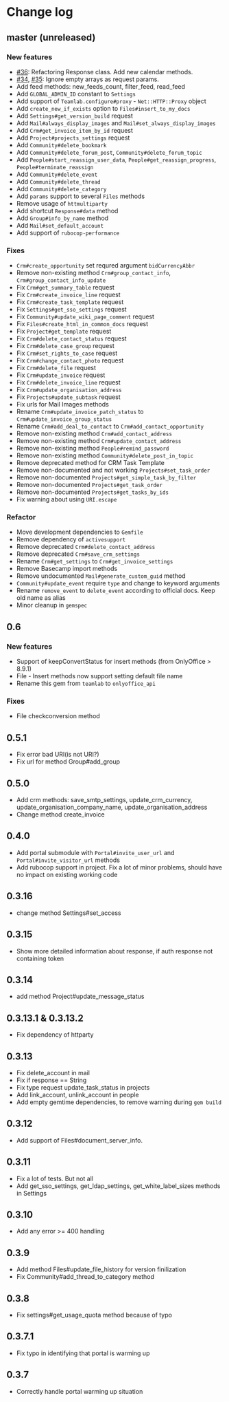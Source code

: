 # Change log

## master (unreleased)

### New features

* [#36](https://github.com/ONLYOFFICE/onlyoffice_api_gem/pull/36): Refactoring Response class. Add new calendar methods.
* [#34](https://github.com/ONLYOFFICE/onlyoffice_api_gem/pull/34), [#35](https://github.com/ONLYOFFICE/onlyoffice_api_gem/pull/35):
 Ignore empty arrays as request params.
* Add feed methods: new_feeds_count, filter_feed, read_feed
* Add `GLOBAL_ADMIN_ID` constant to `Settings`
* Add support of `Teamlab.configure#proxy` - `Net::HTTP::Proxy` object
* Add `create_new_if_exists` option to `Files#insert_to_my_docs` 
* Add `Settings#get_version_build` request
* Add `Mail#always_display_images` and `Mail#set_always_display_images` 
* Add `Crm#get_invoice_item_by_id` request
* Add `Project#projects_settings` request
* Add `Community#delete_bookmark`
* Add `Community#delete_forum_post`, `Community#delete_forum_topic`
* Add `People#start_reassign_user_data`,
  `People#get_reassign_progress`,
  `People#terminate_reassign`
* Add `Community#delete_event`
* Add `Community#delete_thread`
* Add `Community#delete_category`
* Add `params` support to several `Files` methods 
* Remove usage of `httmultiparty`
* Add shortcut `Response#data` method
* Add `Group#info_by_name` method
* Add `Mail#set_default_account`
* Add support of `rubocop-performance`

### Fixes

* `Crm#create_opportunity` set requred argument `bidCurrencyAbbr`
* Remove non-existing method `Crm#group_contact_info`, `Crm#group_contact_info_update`
* Fix `Crm#get_summary_table` request
* Fix `Crm#create_invoice_line` request
* Fix `Crm#create_task_template` request
* Fix `Settings#get_sso_settings` request
* Fix `Community#update_wiki_page_comment` request
* Fix `Files#create_html_in_common_docs` request
* Fix `Project#get_template` request
* Fix `Crm#delete_contact_status` request
* Fix `Crm#delete_case_group` request
* Fix `Crm#set_rights_to_case` request
* Fix `Crm#change_contact_photo` request
* Fix `Crm#delete_file` request
* Fix `Crm#update_invoice` request
* Fix `Crm#delete_invoice_line` request
* Fix `Crm#update_organisation_address`
* Fix `Projects#update_subtask` request
* Fix urls for Mail Images methods
* Rename `Crm#update_invoice_patch_status` to `Crm#update_invoice_group_status`
* Rename `Crm#add_deal_to_contact` to `Crm#add_contact_opportunity`
* Remove non-existing method `Crm#add_contact_address`
* Remove non-existing method `Crm#update_contact_address`
* Remove non-existing method `People#remind_password`
* Remove non-existing method `Community#delete_post_in_topic`
* Remove deprecated method for CRM Task Template
* Remove non-documented and not working `Projects#set_task_order`
* Remove non-documented `Projects#get_simple_task_by_filter`
* Remove non-documented `Projects#get_task_order`
* Remove non-documented `Projects#get_tasks_by_ids`
* Fix warning about using `URI.escape`

### Refactor

* Move development dependencies to `Gemfile`
* Remove dependency of `activesupport`
* Remove deprecated `Crm#delete_contact_address`
* Remove deprecated `Crm#save_crm_settings`
* Rename `Crm#get_settings` to `Crm#get_invoice_settings`
* Remove Basecamp import methods
* Remove undocumented `Mail#generate_custom_guid` method
* `Community#update_event` require `type` and change to keyword arguments
* Rename `remove_event` to `delete_event` according to official docs.
  Keep old name as alias
* Minor cleanup in `gemspec`

## 0.6
### New features
* Support of keepConvertStatus for insert methods (from OnlyOffice > 8.9.1)
* File - Insert methods now support setting default file name
* Rename this gem from `teamlab` to `onlyoffice_api`

### Fixes
* File checkconversion method

## 0.5.1
* Fix error bad URI(is not URI?)
* Fix url for method Group#add_group

## 0.5.0
* Add crm methods: save_smtp_settings, update_crm_currency, update_organisation_company_name, update_organisation_address
* Change method create_invoice

## 0.4.0
* Add portal submodule with `Portal#invite_user_url` and `Portal#invite_visitor_url` methods
* Add rubocop support in project. Fix a lot of minor problems, should have no impact on existing working code

## 0.3.16
* change method Settings#set_access

## 0.3.15
* Show more detailed information about response, if auth response not containing token

## 0.3.14
* add method Project#update_message_status 

## 0.3.13.1 & 0.3.13.2
* Fix dependency of httparty

## 0.3.13
* Fix delete_account in mail
* Fix if response == String
* Fix type request update_task_status in projects
* Add link_account, unlink_account in people
* Add empty gemtime dependencies, to remove warning during `gem build`

## 0.3.12
* Add support of Files#document_server_info.

## 0.3.11
* Fix a lot of tests. But not all
* Add get_sso_settings, get_ldap_settings, get_white_label_sizes methods in Settings

## 0.3.10
* Add any error >= 400 handling

## 0.3.9
* Add method Files#update_file_history for version finilization
* Fix Community#add_thread_to_category method

## 0.3.8
* Fix settings#get_usage_quota method because of typo

## 0.3.7.1
* Fix typo in identifying that portal is warming up

## 0.3.7
* Correctly handle portal warming up situation
